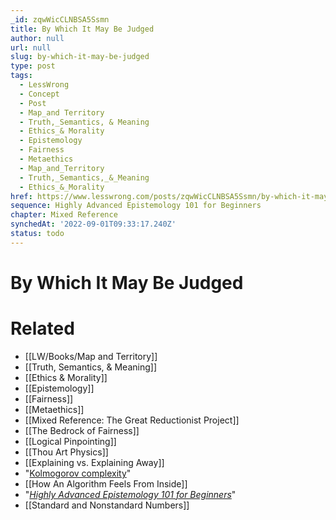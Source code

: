 ```yaml
---
_id: zqwWicCLNBSA5Ssmn
title: By Which It May Be Judged
author: null
url: null
slug: by-which-it-may-be-judged
type: post
tags:
  - LessWrong
  - Concept
  - Post
  - Map_and Territory
  - Truth,_Semantics, & Meaning
  - Ethics_& Morality
  - Epistemology
  - Fairness
  - Metaethics
  - Map_and_Territory
  - Truth,_Semantics,_&_Meaning
  - Ethics_&_Morality
href: https://www.lesswrong.com/posts/zqwWicCLNBSA5Ssmn/by-which-it-may-be-judged
sequence: Highly Advanced Epistemology 101 for Beginners
chapter: Mixed Reference
synchedAt: '2022-09-01T09:33:17.240Z'
status: todo
---
```


# By Which It May Be Judged


# Related

- [[LW/Books/Map and Territory]]
- [[Truth, Semantics, & Meaning]]
- [[Ethics & Morality]]
- [[Epistemology]]
- [[Fairness]]
- [[Metaethics]]
- [[Mixed Reference: The Great Reductionist Project]]
- [[The Bedrock of Fairness]]
- [[Logical Pinpointing]]
- [[Thou Art Physics]]
- [[Explaining vs. Explaining Away]]
- "[Kolmogorov complexity](http://wiki.lesswrong.com/wiki/Kolmogorov_complexity)"
- [[How An Algorithm Feels From Inside]]
- "[_Highly Advanced Epistemology 101 for Beginners_](http://wiki.lesswrong.com/wiki/Highly_Advanced_Epistemology_101_for_Beginners)"
- [[Standard and Nonstandard Numbers]]